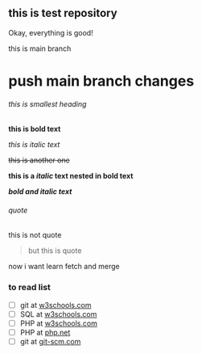 ## this is test repository 

Okay, everything is good!

this is main branch

push main branch changes
=======
###### this is smallest heading

**this is bold text**

*this is italic text*

~~this is another one~~

**this is a _italic_ text nested in bold text**

***bold and italic text***

###### quote
this is not quote 
> but this is quote

now i want learn fetch and merge

### to read list

- [ ] git at [w3schools.com](https://www.w3schools.com/git/)
- [ ] SQL at [w3schools.com](https://www.w3schools.com/sql/default.asp)
- [ ] PHP at [w3schools.com](https://www.w3schools.com/php/default.asp)
- [ ] PHP at [php.net](https://www.php.net/)
- [ ] git at [git-scm.com](https://git-scm.com/)
